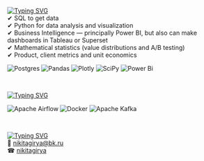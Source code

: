 [![Typing SVG](https://readme-typing-svg.demolab.com?font=Fira+Code&duration=2500&pause=1000&color=5F5D5D&vCenter=true&width=435&height=30&lines=%F0%9F%94%A8+Used+technologies+%26+tools)](https://git.io/typing-svg) <br/>
✔ SQL to get data <br/>
✔ Python for data analysis and visualization <br/> 
✔ Business Intelligence — principally Power BI, but also can make dashboards in Tableau or Superset <br/>
✔ Mathematical statistics (value distributions and A/B testing) <br/>
✔ Product, client metrics and unit economics <br/>

![Postgres](https://img.shields.io/badge/postgres-%23316192.svg?style=for-the-badge&logo=postgresql&logoColor=white)
![Pandas](https://img.shields.io/badge/pandas-%23150458.svg?style=for-the-badge&logo=pandas&logoColor=white) 
![Plotly](https://img.shields.io/badge/Plotly-%233F4F75.svg?style=for-the-badge&logo=plotly&logoColor=white)
![SciPy](https://img.shields.io/badge/SciPy-%230C55A5.svg?style=for-the-badge&logo=scipy&logoColor=%white)
![Power Bi](https://img.shields.io/badge/power_bi-F2C811?style=for-the-badge&logo=powerbi&logoColor=black)

<br/>

[![Typing SVG](https://readme-typing-svg.demolab.com?font=Fira+Code&duration=2500&pause=1000&color=5F5D5D&vCenter=true&width=435&height=30&lines=%F0%9F%91%93+Learned+technologies)](https://git.io/typing-svg)

![Apache Airflow](https://img.shields.io/badge/Apache%20Airflow-017CEE?style=for-the-badge&logo=Apache%20Airflow&logoColor=white)
![Docker](https://img.shields.io/badge/docker-%230db7ed.svg?style=for-the-badge&logo=docker&logoColor=white)
![Apache Kafka](https://img.shields.io/badge/Apache%20Kafka-000?style=for-the-badge&logo=apachekafka)

<br/>

[![Typing SVG](https://readme-typing-svg.demolab.com?font=Fira+Code&duration=2500&pause=1000&color=5F5D5D&vCenter=true&width=435&height=30&lines=%F0%9F%94%8D+Contacts)](https://git.io/typing-svg) <br/>
📧 nikitagirya@bk.ru <br/>
☎ [nikitagirya](https://t.me/nikitagirya)
